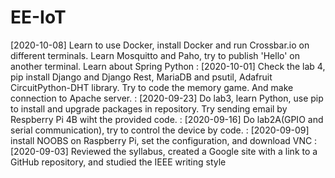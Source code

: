 # EE-IoT
[2020-10-08] Learn to use Docker, install Docker and run Crossbar.io on different terminals. Learn Mosquitto and Paho, try to publish 'Hello' on another terminal. Learn about Spring Python
:
[2020-10-01] Check the lab 4, pip install Django and Django Rest, MariaDB and psutil, Adafruit CircuitPython-DHT library. Try to code the memory game. And make connection to Apache server.
:
[2020-09-23] Do lab3, learn Python, use pip to install and upgrade packages in repository. Try sending email by Respberry Pi 4B wiht the provided code.
:
[2020-09-16] Do lab2A(GPIO and serial communication), try to control the device by code.
:
[2020-09-09] install NOOBS on Raspberry Pi, set the configuration, and download VNC
:
[2020-09-03] Reviewed the syllabus, created a Google site with a link to a GitHub repository, and studied the IEEE writing style
